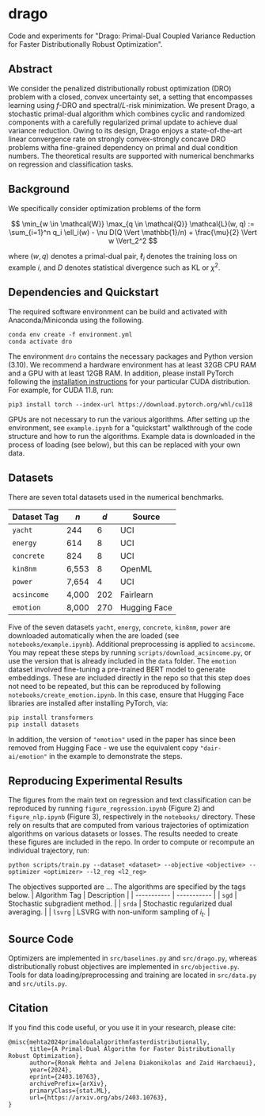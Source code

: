 # drago
Code and experiments for "Drago: Primal-Dual Coupled Variance Reduction for Faster Distributionally Robust Optimization".

## Abstract
We consider the penalized distributionally robust optimization (DRO) problem with a closed, convex uncertainty set, a setting that encompasses learning using $f$-DRO and spectral/$L$-risk minimization. We present Drago, a stochastic primal-dual algorithm which combines cyclic and randomized components with a carefully regularized primal update to achieve dual variance reduction. Owing to its design, Drago enjoys a state-of-the-art linear convergence rate on strongly convex-strongly concave DRO problems witha fine-grained dependency on primal and dual condition numbers. The theoretical results are supported with numerical benchmarks on regression and classification tasks.

## Background

We specifically consider optimization problems of the form

$$
    \min_{w \in \mathcal{W}} \max_{q \in \mathcal{Q}} \mathcal{L}(w, q) := \sum_{i=1}^n q_i \ell_i(w) - \nu D(Q \Vert \mathbb{1}/n) + \frac{\mu}{2} \Vert w \Vert_2^2
$$

where $(w, q)$ denotes a primal-dual pair, $\ell_i$ denotes the training loss on example $i$, and $D$ denotes statistical divergence such as KL or $\chi^2$.

## Dependencies and Quickstart

The required software environment can be build and activated with Anaconda/Miniconda using the following.
```
conda env create -f environment.yml
conda activate dro
```
The environment `dro` contains the necessary packages and Python version (3.10). We recommend a hardware environment has at least 32GB CPU RAM and a GPU with at least 12GB RAM. In addition, please install PyTorch following the [installation instructions](https://pytorch.org/get-started/locally/) for your particular CUDA distribution. For example, for CUDA 11.8, run:
```
pip3 install torch --index-url https://download.pytorch.org/whl/cu118
```
GPUs are not necessary to run the various algorithms. After setting up the environment, see `example.ipynb` for a "quickstart" walkthrough of the code structure and how to run the algorithms. Example data is downloaded in the process of loading (see below), but this can be replaced with your own data.

## Datasets

There are seven total datasets used in the numerical benchmarks.

| Dataset Tag | $n$ | $d$ | Source |
| ----------- | ----------- | ----------- | ----------- |
| `yacht`     | 244  | 6 | UCI |
| `energy`    | 614  | 8 | UCI |
| `concrete`  | 824  | 8 | UCI |
| `kin8nm`    | 6,553  | 8 | OpenML |
| `power`     | 7,654  | 4 | UCI |
| `acsincome` | 4,000  | 202 | Fairlearn |
| `emotion`   | 8,000  | 270 | Hugging Face |

Five of the seven datasets `yacht`, `energy`, `concrete`, `kin8nm`, `power` are downloaded automatically when the are loaded (see `notebooks/example.ipynb`). Additional preprocessing is applied to `acsincome`. You may repeat these steps by running `scripts/download_acsincome.py`, or use the version that is already included in the `data` folder. The `emotion` dataset involved fine-tuning a pre-trained BERT model to generate embeddings. These are included directly in the repo so that this step does not need to be repeated, but this can be reproduced by following `notebooks/create_emotion.ipynb`. In this case, ensure that Hugging Face libraries are installed after installing PyTorch, via:
```
pip install transformers
pip install datasets
```
In addition, the version of `"emotion"` used in the paper has since been removed from Hugging Face - we use the equivalent copy `"dair-ai/emotion"` in the example to demonstrate the steps.

## Reproducing Experimental Results

The figures from the main text on regression and text classification can be reproduced by running `figure_regression.ipynb` (Figure 2) and `figure_nlp.ipynb` (Figure 3), respectively in the `notebooks/` directory. These rely on results that are computed from various trajectories of optimization algorithms on various datasets or losses. The results needed to create these figures are included in the repo. In order to compute or recompute an individual trajectory, run:
```
python scripts/train.py --dataset <dataset> --objective <objective> --optimizer <optimizer> --l2_reg <l2_reg>
```
The objectives supported are ...
The algorithms are specified by the tags below.
| Algorithm Tag      | Description |
| ----------- | ----------- |
| `sgd`       | Stochastic subgradient method.       |
| `srda`      | Stochastic regularized dual averaging.        |
| `lsvrg`     | LSVRG with non-uniform sampling of $i_t$.     |


## Source Code

Optimizers are implemented in `src/baselines.py` and `src/drago.py`, whereas distributionally robust objectives are implemented in `src/objective.py`. Tools for data loading/preprocessing and training are located in `src/data.py` and `src/utils.py`. 

## Citation

If you find this code useful, or you use it in your research, please cite:
```
@misc{mehta2024primaldualalgorithmfasterdistributionally,
      title={A Primal-Dual Algorithm for Faster Distributionally Robust Optimization}, 
      author={Ronak Mehta and Jelena Diakonikolas and Zaid Harchaoui},
      year={2024},
      eprint={2403.10763},
      archivePrefix={arXiv},
      primaryClass={stat.ML},
      url={https://arxiv.org/abs/2403.10763}, 
}
```


